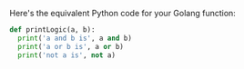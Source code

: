 Here's the equivalent Python code for your Golang function:

```python
def printLogic(a, b):
  print('a and b is', a and b)
  print('a or b is', a or b)
  print('not a is', not a)
```
